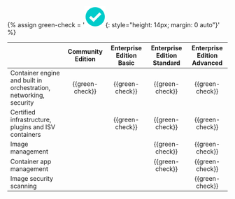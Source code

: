 {% assign green-check = '![yes](/engine/installation/images/green-check.svg){: style="height: 14px; margin: 0 auto"}' %}

|                                                                   | Community Edition | Enterprise Edition Basic | Enterprise Edition Standard | Enterprise Edition Advanced |
|:------------------------------------------------------------------|:-----------------:|:------------------------:|:---------------------------:|:---------------------------:|
| Container engine and built in orchestration, networking, security |  {{green-check}}  |     {{green-check}}      |       {{green-check}}       |       {{green-check}}       |
| Certified infrastructure, plugins and ISV containers              |                   |     {{green-check}}      |       {{green-check}}       |       {{green-check}}       |
| Image management                                                  |                   |                          |       {{green-check}}       |       {{green-check}}       |
| Container app management                                          |                   |                          |       {{green-check}}       |       {{green-check}}       |
| Image security scanning                                           |                   |                          |                             |       {{green-check}}       |
